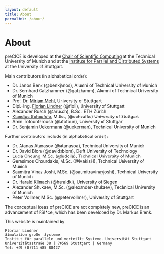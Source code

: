 ```yaml
---
layout: default
title: About
permalink: /about/
---
```


# About

preCICE is developed at the [Chair of Scientific Computing](http://www5.in.tum.de/wiki/index.php/Home) at the Technical University of Munich and at the [Institute for Parallel and Distributed Systems](http://www.ipvs.uni-stuttgart.de/) at the University of Stuttgart.

Main contributors (in alphabetical order):

+ Dr. Janos Benk (@benkjanos), Alumni of Technical University of Munich
+ Dr. Bernhard Gatzhammer (@gatzhamm), Alumni of Technical University of Munich
+ Prof. Dr. [Miriam Mehl](https://www.ipvs.uni-stuttgart.de/abteilungen/sgs/abteilung/mitarbeiter/Miriam.Mehl), University of Stuttgart
+ Dipl.-Ing. [Florian Lindner](https://www.ipvs.uni-stuttgart.de/abteilungen/sgs/abteilung/mitarbeiter/Florian.Lindner) (@floli), University of Stuttgart
+ Alexander Rusch (@arusch), B.Sc., ETH Zürich
+ [Klaudius Scheufele](https://www.ipvs.uni-stuttgart.de/abteilungen/sgs/abteilung/mitarbeiter/Klaudius.Scheufele), M.Sc., (@scheufks) University of Stuttgart
+ Amin Totounferoush (@atotoun), University of Stuttgart
+ Dr. [Benjamin Uekermann](https://www5.in.tum.de/wiki/index.php/Dr._rer._nat._Benjamin_Uekermann) (@uekerman), Technical University of Munich


Further contributors include (in alphabetical order):

+ Dr. Atanas Atanasov (@atanasoa), Technical University of Munich
+ Dr. David Blom (@davidsblom), Delft University of Technology
+ Lucia Cheung, M.Sc. (@ludcila), Technical University of Munich
+ Gerasimos Chourdakis, M.Sc. (@MakisH), Technical University of Munich
+ Saumitra Vinay Joshi, M.Sc. (@saumitravinayjoshi), Technical University of Munich
+ Dr. Harald Klimach (@haraldkl), University of Siegen
+ Alexander Shukaev, M.Sc. (@alexander-shukaev), Technical University of Munich
+ Peter Vollmer, M.Sc. (@petervollmer), University of Stuttgart

The conceptual ideas of preCICE are not completely new, preCICE is an advancement of FSI*ce, which has been developed by Dr. Markus Brenk.

This website is maintained by

    Florian Lindner
    Simulation großer Systeme
    Institut für parallele und verteilte Systeme, Universität Stuttgart
    Universitätsstraße 38 | 70569 Stuttgart | Germany
    Tel: +49 (0)711 685 88427
